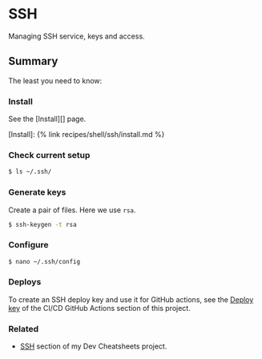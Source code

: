 ---
---
# SSH

Managing SSH service, keys and access.


## Summary

The least you need to know:

### Install

See the [Install][] page.

[Install]: {% link recipes/shell/ssh/install.md %}

### Check current setup

```sh
$ ls ~/.ssh/
```

### Generate keys

Create a pair of files. Here we use `rsa`.

```sh
$ ssh-keygen -t rsa
```

### Configure

```sh
$ nano ~/.ssh/config
```

### Deploys

To create an SSH deploy key and use it for GitHub actions, see the [Deploy key](/recipes/ci-cd/github-actions/tokens/deploy-key.md) of the CI/CD GitHub Actions section of this project.

### Related

- [SSH](https://michaelcurrin.github.io/dev-cheatsheets/cheatsheets/shell/ssh/) section of my Dev Cheatsheets project.
